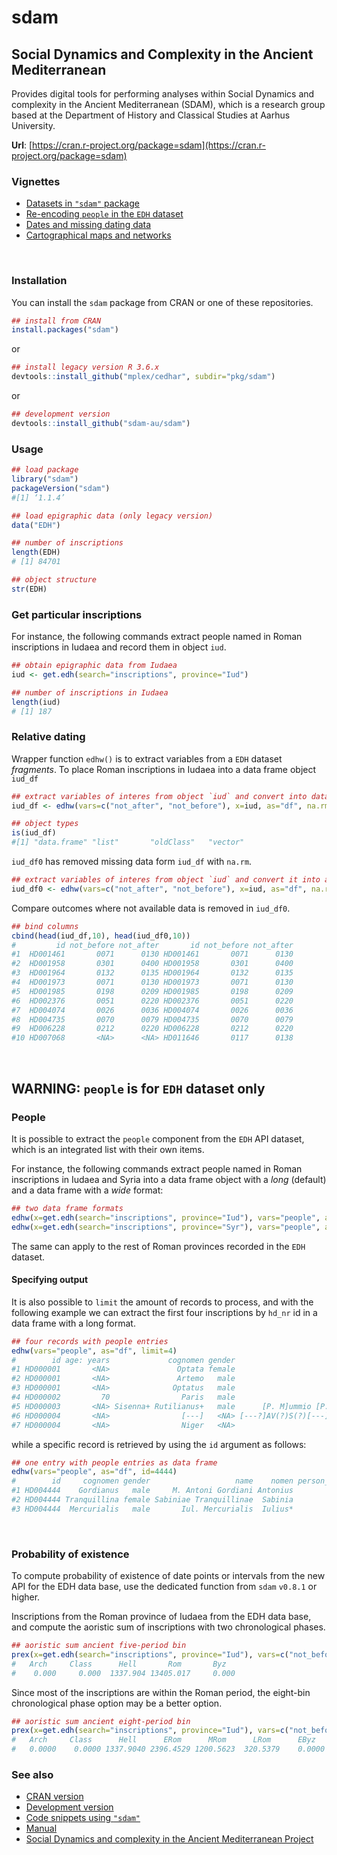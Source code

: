 # sdam

## Social Dynamics and Complexity in the Ancient Mediterranean

Provides digital tools for performing analyses within Social Dynamics and complexity in the Ancient Mediterranean (SDAM), which is a research group based at the Department of History and Classical Studies at Aarhus University. 

**Url**: [https://cran.r-project.org/package=sdam](https://cran.r-project.org/package=sdam)



### Vignettes

* [Datasets in `"sdam"` package](https://sdam-au.github.io/sdam/articles/Intro.html)
* [Re-encoding `people` in the `EDH` dataset](https://sdam-au.github.io/sdam/articles/Encoding.html)
* [Dates and missing dating data](https://sdam-au.github.io/sdam/articles/Dates.html)
* [Cartographical maps and networks](https://sdam-au.github.io/sdam/articles/Maps.html)


<br/>

### Installation

You can install the `sdam` package from CRAN or one of these repositories.

```r
## install from CRAN
install.packages("sdam") 
```

or

```r
## install legacy version R 3.6.x
devtools::install_github("mplex/cedhar", subdir="pkg/sdam")
```
or 

```r
## development version
devtools::install_github("sdam-au/sdam")
```


### Usage

```r
## load package
library("sdam")
packageVersion("sdam")
#[1] ‘1.1.4’
```

```r
## load epigraphic data (only legacy version)
data("EDH")
```

```r
## number of inscriptions
length(EDH)
# [1] 84701
```


```r
## object structure
str(EDH)
```


### Get particular inscriptions

For instance, the following commands extract people named in Roman inscriptions in Iudaea and record them 
in object `iud`.


```r
## obtain epigraphic data from Iudaea
iud <- get.edh(search="inscriptions", province="Iud")
```

```r
## number of inscriptions in Iudaea
length(iud)
# [1] 187
```


### Relative dating

Wrapper function `edhw()` is to extract variables from a `EDH` dataset *fragments*. 
To place Roman inscriptions in Iudaea into a data frame object `iud_df`

```r
## extract variables of interes from object `iud` and convert into data frame
iud_df <- edhw(vars=c("not_after", "not_before"), x=iud, as="df", na.rm=FALSE)

## object types
is(iud_df)
#[1] "data.frame" "list"       "oldClass"   "vector"  
```


`iud_df0` has removed missing data form `iud_df` with `na.rm`. 

```r
## extract variables of interes from object `iud` and convert it into a data frame
iud_df0 <- edhw(vars=c("not_after", "not_before"), x=iud, as="df", na.rm=TRUE)
```

Compare outcomes where not available data is removed in `iud_df0`.

```r
## bind columns
cbind(head(iud_df,10), head(iud_df0,10))
#         id not_before not_after       id not_before not_after
#1  HD001461       0071      0130 HD001461       0071      0130
#2  HD001958       0301      0400 HD001958       0301      0400
#3  HD001964       0132      0135 HD001964       0132      0135
#4  HD001973       0071      0130 HD001973       0071      0130
#5  HD001985       0198      0209 HD001985       0198      0209
#6  HD002376       0051      0220 HD002376       0051      0220
#7  HD004074       0026      0036 HD004074       0026      0036
#8  HD004735       0070      0079 HD004735       0070      0079
#9  HD006228       0212      0220 HD006228       0212      0220
#10 HD007068       <NA>      <NA> HD011646       0117      0138
```


<br/>

## WARNING: `people` is for `EDH` dataset only


### People

It is possible to extract the `people` component from the `EDH` API dataset, which is an integrated list with their own items.

For instance, the following commands extract people named in Roman inscriptions in Iudaea and Syria into a data frame object 
with a *long* (default) and a data frame with a *wide* format:

```r
## two data frame formats
edhw(x=get.edh(search="inscriptions", province="Iud"), vars="people", as="df")
edhw(x=get.edh(search="inscriptions", province="Syr"), vars="people", as="df", wide=TRUE)
```

The same can apply to the rest of Roman provinces recorded in the `EDH` dataset.


#### Specifying output

It is also possible to `limit` the amount of records to process, and with the following example we can extract the first four 
inscriptions by `hd_nr` id in a data frame with a long format.

```r
## four records with people entries
edhw(vars="people", as="df", limit=4)
#        id age: years             cognomen gender                                              name    nomen person_id praenomen           status   tribus
#1 HD000001       <NA>               Optata female                               Noniae P.f. Optatae    Nonia         1      <NA>             <NA>     <NA>
#2 HD000001       <NA>               Artemo   male                                 C. Iulio Artemoni   Iulius         2        C.             <NA>     <NA>
#3 HD000001       <NA>              Optatus   male                            C. Iulius C.f. Optatus   Iulius         3        C.             <NA>     <NA>
#4 HD000002         70                Paris   male                                  C. Sextius Paris  Sextius         1        C.             <NA>     <NA>
#5 HD000003       <NA> Sisenna+ Rutilianus+   male      [P. M]ummio [P.f. Gal. S]isenna[e Rutiliano] Mummius+         1       P.+ senatorial order Galeria+
#6 HD000004       <NA>                [---]   <NA> [---?]AV(?)S(?)[---]L(?)L(?)A M. Porci Nigri ser.     <NA>         1      <NA>           slaves     <NA>
#7 HD000004       <NA>                Niger   <NA>                                    M. Porci Nigri  Porcius         2        M.             <NA>     <NA>
```

while a specific record is retrieved by using the `id` argument as follows:


```r
## one entry with people entries as data frame
edhw(vars="people", as="df", id=4444)
#        id     cognomen gender                   name    nomen person_id praenomen           status
#1 HD004444    Gordianus   male     M. Antoni Gordiani Antonius         1        M.             <NA>
#2 HD004444 Tranquillina female Sabiniae Tranquillinae  Sabinia         2      <NA>             <NA>
#3 HD004444  Mercurialis   male       Iul. Mercurialis  Iulius*         3      <NA> equestrian order
```

<br/>


### Probability of existence

To compute probability of existence of date points or intervals from the new API for the EDH data base, 
use the dedicated function from `sdam` `v0.8.1` or higher. 

Inscriptions from the Roman province of Iudaea from the EDH data base, and compute the aoristic sum 
of inscriptions with two chronological phases. 

```r
## aoristic sum ancient five-period bin
prex(x=get.edh(search="inscriptions", province="Iud"), vars=c("not_before", "not_after"), cp="bin5")
#   Arch     Class      Hell       Rom       Byz 
#    0.000     0.000  1337.904 13405.017     0.000
```

Since most of the inscriptions are within the Roman period, the eight-bin chronological phase option 
may be a better option. 

```r
## aoristic sum ancient eight-period bin
prex(x=get.edh(search="inscriptions", province="Iud"), vars=c("not_before", "not_after"), cp="bin8")
#   Arch     Class      Hell      ERom      MRom      LRom      EByz      LByz 
#   0.0000    0.0000 1337.9040 2396.4529 1200.5623  320.5379    0.0000    0.0000
```





### See also
* [CRAN version](https://cran.r-project.org/package=sdam)
* [Development version](https://github.com/sdam-au/sdam)
* [Code snippets using `"sdam"`](https://github.com/sdam-au/R_code)
* [Manual](https://github.com/mplex/cedhar/blob/master/typesetting/reports/sdam.pdf)
* [Social Dynamics and complexity in the Ancient Mediterranean Project](https://sdam-au.github.io/sdam-au/)

